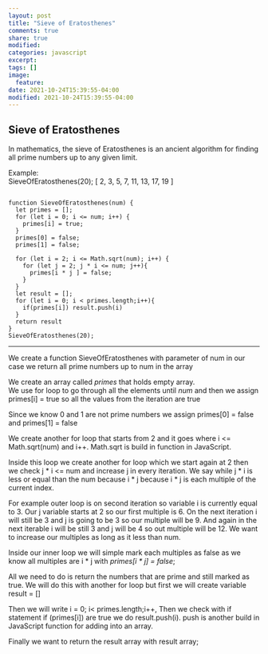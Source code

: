 ```yaml
---
layout: post
title: "Sieve of Eratosthenes"
comments: true
share: true
modified:
categories: javascript
excerpt:
tags: []
image:
  feature:
date: 2021-10-24T15:39:55-04:00
modified: 2021-10-24T15:39:55-04:00
---
```


## Sieve of Eratosthenes

In mathematics, the sieve of Eratosthenes is an ancient algorithm for finding all prime numbers up to any given limit.

Example:<br>
SieveOfEratosthenes(20); 
[
   2,  3,  5,  7,
  11, 13, 17, 19
] <br>




~~~

function SieveOfEratosthenes(num) {
  let primes = [];
  for (let i = 0; i <= num; i++) {
    primes[i] = true;
  }
  primes[0] = false;
  primes[1] = false;

  for (let i = 2; i <= Math.sqrt(num); i++) {
    for (let j = 2; j * i <= num; j++){
      primes[i * j ] = false;
    }
  }
  let result = [];
  for (let i = 0; i < primes.length;i++){
    if(primes[i]) result.push(i)
  }
  return result
}
SieveOfEratosthenes(20);
~~~
___

We create a function SieveOfEratosthenes with parameter of num in our case we return all prime numbers up to num in the array<br>

We create an array called *primes* that holds empty array.<br>
We use for loop to go through all the elements until *num* and then we assign primes[i] = true so all the values from the iteration are true <br>

Since we know 0 and 1 are not prime numbers we assign primes[0] = false and primes[1] = false <br>

We create another for loop that starts from 2 and it goes where i <= Math.sqrt(num) and i++. Math.sqrt is build in function in JavaScript.<br>

Inside this loop we create another for loop which we start again at 2 then we check j * i <= num and increase j in every iteration. We say while j * i is less or equal than the num because i * j because i * j is each multiple of the current index. <br>

For example outer loop is on second iteration so variable i is currently equal to 3. Our j variable starts at 2 so our first multiple is 6. On the next iteration i will still be 3 and j is going to be 3 so our multiple will be 9. And again in the next iterable i will be still 3 and j will be 4 so out multiple will be 12. We want to increase our multiples as long as it less than num.<br>

Inside our inner loop we will simple mark each multiples as false as we know all multiples are i * j with *primes[i * j] = false*; <br>


All we need to do is return the numbers that are prime and still marked as true. We will do this with another for loop but first we will create variable result = []<br>

Then we will write i = 0; i< primes.length;i++, Then we check with if statement if (primes[i]) are true we do result.push(i). push is another build in JavaScript function for adding into an array.
<br>

Finally we want to return the result array with result array;

